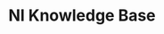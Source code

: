 ---
title: "NI Knowledge Base"
externalUrl: https://www.ni.com/en/search.html?pg=1&ps=10&sn=catnav:sup.kbs
summary: "Search NI's Knowledge Base for answers to common questions and issues."
showSummary: true
categories:
 - "Find Answers"
tags:
 - NI
 - Online
 - Knowledge Base
---